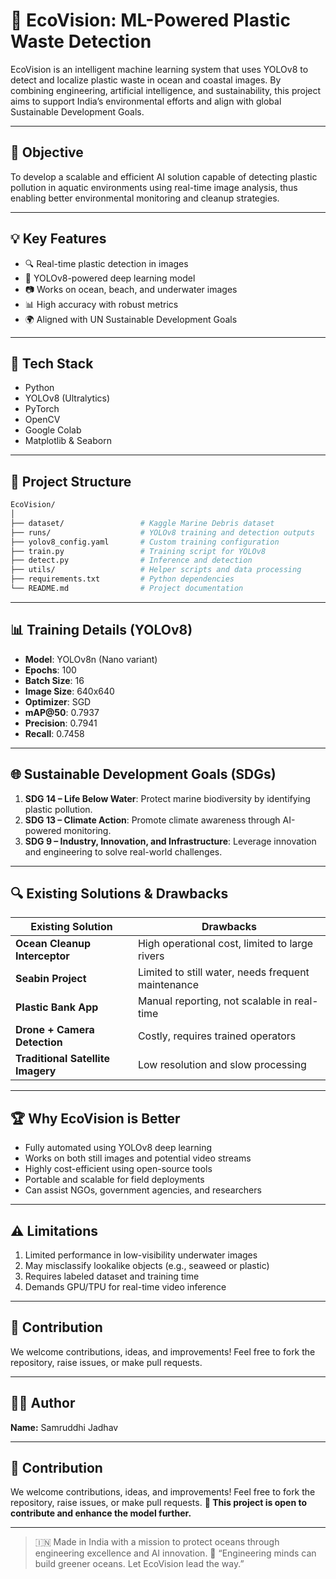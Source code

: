 # 🌊 EcoVision: ML-Powered Plastic Waste Detection

EcoVision is an intelligent machine learning system that uses YOLOv8 to detect and localize plastic waste in ocean and coastal images. By combining engineering, artificial intelligence, and sustainability, this project aims to support India’s environmental efforts and align with global Sustainable Development Goals.

---

## 🎯 Objective

To develop a scalable and efficient AI solution capable of detecting plastic pollution in aquatic environments using real-time image analysis, thus enabling better environmental monitoring and cleanup strategies.

---

## 💡 Key Features

- 🔍 Real-time plastic detection in images
- 🤖 YOLOv8-powered deep learning model
- 📷 Works on ocean, beach, and underwater images
- 📊 High accuracy with robust metrics
- 🌍 Aligned with UN Sustainable Development Goals

---

## 🧰 Tech Stack

- Python  
- YOLOv8 (Ultralytics)  
- PyTorch  
- OpenCV  
- Google Colab  
- Matplotlib & Seaborn  

---

## 📁 Project Structure

```bash
EcoVision/
│
├── dataset/                 # Kaggle Marine Debris dataset
├── runs/                    # YOLOv8 training and detection outputs
├── yolov8_config.yaml       # Custom training configuration
├── train.py                 # Training script for YOLOv8
├── detect.py                # Inference and detection
├── utils/                   # Helper scripts and data processing
├── requirements.txt         # Python dependencies
└── README.md                # Project documentation
````

---

## 📊 Training Details (YOLOv8)

* **Model**: YOLOv8n (Nano variant)
* **Epochs**: 100
* **Batch Size**: 16
* **Image Size**: 640x640
* **Optimizer**: SGD
* **mAP\@50**: 0.7937
* **Precision**: 0.7941
* **Recall**: 0.7458

---

## 🌐 Sustainable Development Goals (SDGs)

1. **SDG 14 – Life Below Water**: Protect marine biodiversity by identifying plastic pollution.
2. **SDG 13 – Climate Action**: Promote climate awareness through AI-powered monitoring.
3. **SDG 9 – Industry, Innovation, and Infrastructure**: Leverage innovation and engineering to solve real-world challenges.

---

## 🔍 Existing Solutions & Drawbacks

| Existing Solution                 | Drawbacks                                          |
| --------------------------------- | -------------------------------------------------- |
| **Ocean Cleanup Interceptor**     | High operational cost, limited to large rivers     |
| **Seabin Project**                | Limited to still water, needs frequent maintenance |
| **Plastic Bank App**              | Manual reporting, not scalable in real-time        |
| **Drone + Camera Detection**      | Costly, requires trained operators                 |
| **Traditional Satellite Imagery** | Low resolution and slow processing                 |

---

## 🏆 Why EcoVision is Better

* Fully automated using YOLOv8 deep learning
* Works on both still images and potential video streams
* Highly cost-efficient using open-source tools
* Portable and scalable for field deployments
* Can assist NGOs, government agencies, and researchers

---

## ⚠️ Limitations

1. Limited performance in low-visibility underwater images
2. May misclassify lookalike objects (e.g., seaweed or plastic)
3. Requires labeled dataset and training time
4. Demands GPU/TPU for real-time video inference

---

## 🤝 Contribution

We welcome contributions, ideas, and improvements!
Feel free to fork the repository, raise issues, or make pull requests.

---

## 🧑‍💻 Author

**Name:** Samruddhi Jadhav

---
## 🤝 Contribution

We welcome contributions, ideas, and improvements!
Feel free to fork the repository, raise issues, or make pull requests.
**🚀 This project is open to contribute and enhance the model further.**

---

> 🇮🇳 Made in India with a mission to protect oceans through engineering excellence and AI innovation.
> 🧠 “Engineering minds can build greener oceans. Let EcoVision lead the way.”
